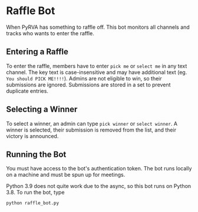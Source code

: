 # Raffle Bot

When PyRVA has something to raffle off.
This bot monitors all channels and tracks who wants to enter the raffle.

## Entering a Raffle

To enter the raffle, members have to enter `pick me` or `select me` in any text channel.
The key text is case-insensitive and may have additional text (eg. `You should PICK ME!!!!`).
Admins are not eligible to win, so their submissions are ignored.
Submissions are stored in a set to prevent duplicate entries.

## Selecting a Winner

To select a winner, an admin can type `pick winner` or `select winner`.
A winner is selected, their submission is removed from the list, and their victory is announced.

## Running the Bot

You must have access to the bot's authentication token.
The bot runs locally on a machine and must be spun up for meetings.

Python 3.9 does not quite work due to the async, so this bot runs on Python 3.8.
To run the bot, type

```
python raffle_bot.py
```
